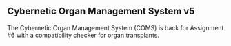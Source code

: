 ## Cybernetic Organ Management System v5

The Cybernetic Organ Management System (COMS) is back for Assignment #6 with a compatibility checker for organ transplants.
